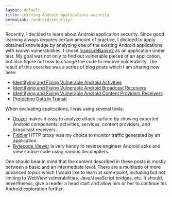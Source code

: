 ```yaml
---
layout: default
title: Learning Android applications security
permalink: /android/security/
---
```


Recently, I decided to learn about Android application security. Since good learning always requires certain amount of practice, I decided to apply obtained knowledge by analyzing one of the existing Android applications with known vulnerabilities. I chose [InsecureBankv2](https://github.com/dineshshetty/Android-InsecureBankv2) as an application under test. My goal was not only to find out vulnerable pieces of an application, but also figure out how to change the code to remove vulnerability. The result of this exercise was a series of blog posts which I am sharing now here:

* [Identifying and Fixing Vulnerable Android Activities](/android/security/android-vulnerabilities-insecurebank-activities)
* [Identifying and Fixing Vulnerable Android Broadcast Receivers](/android/security/android-vulnerabilities-insecurebank-broadcast-receivers)
* [Identifying and Fixing Vulnerable Android Content Providers Receivers](/android/security/android-vulnerabilities-insecurebank-content-providers)
* [Protecting Data in Transit](/android/security/android-vulnerabilities-insecurebank-data-in-transit)

When evaluating applications, I was using several tools:

* [Drozer](https://labs.mwrinfosecurity.com/tools/drozer) makes it easy to analyze attack surface by showing exported Android components: activities, services, content providers, and broadcast receivers.
* [Fiddler](http://www.telerik.com/fiddler) HTTP proxy was my choice to monitor traffic generated by an application.
* [Bytecode Viewer](https://github.com/Konloch/bytecode-viewer) is very handy to reverse engineer Android apks and view source code using various decompilers.

One should bear in mind that the content described in these posts is mostly between a basic and an intermediate level. There are a multitude of more advanced topics which I would like to learn at some point, including but not limiting to WebView vulnerabilities, Java/JavaScript bridges, etc. It should, nevertheless, give a reader a head start and allow him or her to continue his Android exploration further.
